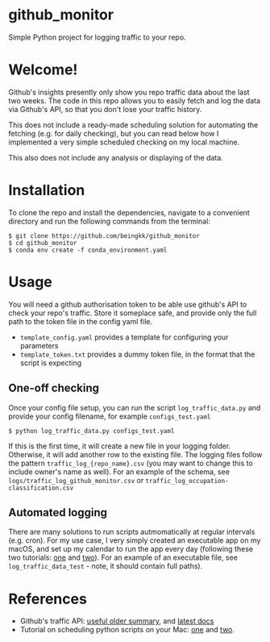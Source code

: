 # github_monitor
Simple Python project for logging traffic to your repo.

# Welcome!
Github's insights presently only show you repo traffic data about the last two weeks. The code in this repo allows you to easily fetch and log the data via Github's API, so that you don't lose your traffic history.

This does not include a ready-made scheduling solution for automating the fetching (e.g. for daily checking), but you can read below how I implemented a very simple scheduled checking on my local machine.

This also does not include any analysis or displaying of the data.

# Installation

To clone the repo and install the dependencies, navigate to a convenient directory and run the following commands from the terminal:

```shell
$ git clone https://github.com/beingkk/github_monitor
$ cd github_monitor
$ conda env create -f conda_environment.yaml
```

# Usage

You will need a github authorisation token to be able use github's API to check your repo's traffic. Store it someplace safe, and provide only the full path to the token file in the config yaml file.
- `template_config.yaml` provides a template for configuring your parameters
- `template_token.txt` provides a dummy token file, in the format that the script is expecting

## One-off checking
Once your config file setup, you can run the script `log_traffic_data.py` and provide your config filename, for example `configs_test.yaml`

```
$ python log_traffic_data.py configs_test.yaml
```

If this is the first time, it will create a new file in your logging folder. Otherwise, it will add another row to the existing file.
The logging files follow the pattern `traffic_log_{repo_name}.csv` (you may want to change this to include owner's name as well). For an example of the schema, see `logs/traffic_log_github_monitor.csv` or `traffic_log_occupation-classification.csv` 

## Automated logging
There are many solutions to run scripts autmomatically at regular intervals (e.g. cron). For my use case, I very simply created an executable app on my macOS, and set up my calendar to run the app every day (following these two tutorials: [one](https://martechwithme.com/convert-python-script-app-windows-mac/) and [two](https://martechwithme.com/schedule-python-scripts-windows-mac/)). For an example of an executable file, see `log_traffic_data_test` - note, it should contain full paths).

# References

- Github's traffic API: [useful older summary](https://developer.github.com/v3/repos/traffic/), and [latest docs](https://docs.github.com/en/free-pro-team@latest/rest/reference/repos#traffic)
- Tutorial on scheduling python scripts on your Mac: [one](https://martechwithme.com/convert-python-script-app-windows-mac/) and [two](https://martechwithme.com/schedule-python-scripts-windows-mac/).
